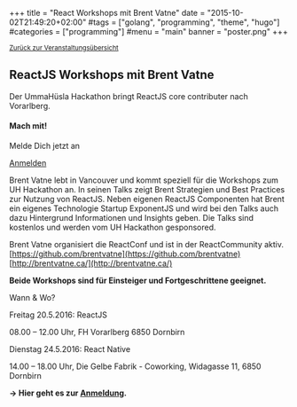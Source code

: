 +++
title = "React Workshops mit Brent Vatne"
date = "2015-10-02T21:49:20+02:00"
#tags = ["golang", "programming", "theme", "hugo"]
#categories = ["programming"]
#menu = "main"
banner = "poster.png"
+++

<small><a href="/veranstaltungen">Zurück zur Veranstaltungsübersicht</a></small>

## ReactJS Workshops mit Brent Vatne

Der UmmaHüsla Hackathon bringt ReactJS core contributer nach Vorarlberg.

<div class="card card-block infobox">
	<h4 class="card-title">Mach mit!</h4>
	<p class="card-text">Melde Dich jetzt an</p>
	<a href="https://docs.google.com/forms/d/1fGC1pe_DdW50MqRLwEqXlyeW_JwODbabUef2FJ15FoM/edit" class="btn btn-primary" target="new">Anmelden</a>
</div>

Brent Vatne lebt in Vancouver und kommt speziell für die Workshops zum UH Hackathon an. In seinen Talks zeigt Brent Strategien und Best Practices zur Nutzung von ReactJS. Neben eigenen ReactJS Componenten hat Brent ein eigenes Technologie Startup ExponentJS und wird bei den Talks auch dazu Hintergrund Informationen und Insights geben. Die Talks sind kostenlos und werden vom UH Hackathon gesponsored.

Brent Vatne organisiert die ReactConf und ist in der ReactCommunity aktiv.
[https://github.com/brentvatne](https://github.com/brentvatne)
[http://brentvatne.ca/](http://brentvatne.ca/)

__Beide Workshops sind für Einsteiger und Fortgeschrittene geeignet.__

Wann & Wo?

Freitag 20.5.2016: ReactJS

08.00 – 12.00 Uhr, FH Vorarlberg 6850 Dornbirn



Dienstag 24.5.2016: React Native

14.00 – 18.00 Uhr, Die Gelbe Fabrik - Coworking, Widagasse 11,  6850 Dornbirn


**&rarr; Hier geht es zur <a href="https://docs.google.com/forms/d/1fGC1pe_DdW50MqRLwEqXlyeW_JwODbabUef2FJ15FoM/edit" target="new">Anmeldung</a>.**
